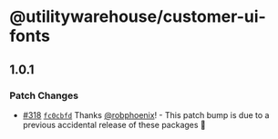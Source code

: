 # @utilitywarehouse/customer-ui-fonts

## 1.0.1
### Patch Changes



- [#318](https://github.com/utilitywarehouse/customer-ui/pull/318) [`fc0cbfd`](https://github.com/utilitywarehouse/customer-ui/commit/fc0cbfd4d42e59206f573019625af89b1dcfcb98) Thanks [@robphoenix](https://github.com/robphoenix)! - This patch bump is due to a previous accidental release of these packages :grimacing:
